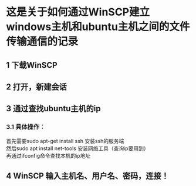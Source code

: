 # 这是关于如何通过WinSCP建立windows主机和ubuntu主机之间的文件传输通信的记录
## 1 下载WinSCP
## 2 打开，新建会话
## 3 通过查找ubuntu主机的ip
### 3.1 具体操作：
首先需要sudo apt-get install ssh 安装ssh的服务端   
然后sudo apt install net-tools 安装网络工具（查询ip要用到）   
再通过ifconfig命令查找本机的ip地址
## 4 WinSCP 输入主机名、用户名、密码，连接！
